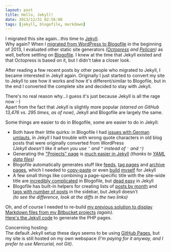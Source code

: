 ```yaml
---
layout: post
title: Hello, Jekyll!
date: 2013/12/31 02:56:00
tags: [jekyll, blogofile, markdown]
---
```


I migrated this site again...this time to [Jekyll](http://jekyllrb.com).  
Why again? When I [migrated from WordPress to Blogofile](/2013/01/29/switched-from-wordpress-to-blogofile) in the beginning of 2013, I evaluated other static site generators *([Octopress](http://octopress.org/) and [Pelican](http://getpelican.com/))* as well, before settling on [Blogofile](http://blogofile.com). I knew at the time that Jekyll existed and that Octopress is based on it, but I didn't take a closer look.

After reading a few recent posts by other people who migrated to Jekyll, I became interested in Jekyll again. Originally I just started to convert my site to Jekyll to see how it works and how it's different/similar to Blogofile, but in the end I converted the complete site and decided to stay with Jekyll.

There's no real reason why...I guess it's just because Jekyll is all the rage now :-)  
Apart from the fact that Jekyll is slightly more popular *(starred on GitHub 13,476 vs. 295 times, as of now)*, Jekyll and Blogofile are largely the same.

Some things are easier to do in Blogofile, some are easier to do in Jekyll:

- Both have their little quirks: in Blogofile I had [issues with German umlauts](https://github.com/EnigmaCurry/blogofile/issues/141), in Jekyll I had trouble with wrong quote characters in old blog posts that were originally converted from WordPress  
*(Jekyll doesn't like it when you use `’` and `“` instead of `'` and `"`)*
- Generating the ["Projects" page](/projects/) is [much easier in Jekyll](https://bitbucket.org/christianspecht/blog/commits/4ee11cd25315257a88f9eb57bdccbb84086775bb) *(thanks to [YAML data files](http://jekyllrb.com/docs/datafiles/))*
- Blogofile automatically generates stuff like [feeds](/feed/index.xml), [tag pages](/tags/) and [archive pages](/archive/), which I needed to [copy-paste](https://github.com/coyled/coyled.com) or even [build](https://bitbucket.org/christianspecht/blog/src/8ad956713d41/src/tags/index.html) [myself](https://bitbucket.org/christianspecht/blog/src/8ad956713d41/src/archive/index.html) for Jekyll
- A few small things like combining a page-specific title with the site-wide title are
[incredibly complicated](https://groups.google.com/forum/?fromgroups=#!topic/blogofile-discuss/4sKwQxtWywc) in Blogofile, but [dead easy](https://bitbucket.org/christianspecht/blog/commits/ff37c497c310cc3539cd7486a945336d652866db) in Jekyll
- Blogofile has built-in helpers for creating lists of [posts by month](https://bitbucket.org/christianspecht/blog/commits/dea85ac7c3142b15756f4241fd52aa61a8c9106f#chg-src/_layouts/default.html) and [tags with number of posts](https://bitbucket.org/christianspecht/blog/commits/311d095d3b232d41f86969b7f0070466a58fa8da#chg-src/_layouts/default.html) in the sidebar, but Jekyll doesn't  
*(to see the difference, look at the diffs in the two links)*

Oh, and of course I needed to re-build [my previous solution to display Markdown files from my Bitbucket projects](/2013/02/17/how-to-display-markdown-files-from-other-sites-this-time-in-blogofile/) *(again)*.  
[Here's the Jekyll code](https://bitbucket.org/christianspecht/blog/commits/fc681c28835657accc3efd0d94fb4f1cbbd0c710) to generate the PHP pages.

Concerning hosting:  
The default Jekyll setup these days seems to be using [GitHub Pages](http://pages.github.com/), but my site is still hosted on my own webspace *(I'm paying for it anyway, and I prefer to use Mercurial, not Git)*.